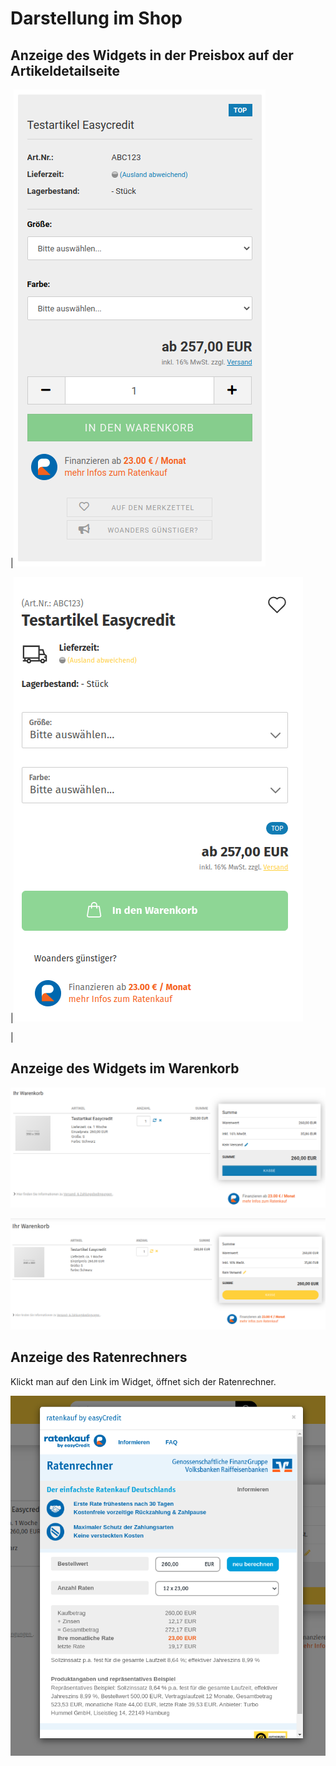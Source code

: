 # Darstellung im Shop 

## Anzeige des Widgets in der Preisbox auf der Artikeldetailseite 

|![](Bilder/easycredit/ec-2020-09-10_004.png "Darstellung im Honeygrid Theme")

|![](Bilder/easycredit/ec-2020-09-10_006.png "Darstellung im Malibu Theme ")

|

## Anzeige des Widgets im Warenkorb 

![](Bilder/easycredit/ec-2020-09-10_009.png "Darstellung im Honeygrid Theme")

![](Bilder/easycredit/ec-2020-09-10_007.png "Darstellung im Malibu Theme")

## Anzeige des Ratenrechners 

Klickt man auf den Link im Widget, öffnet sich der Ratenrechner.

![](Bilder/easycredit/ec-2020-09-10_008.png "Anzeige des Ratenrechners")



